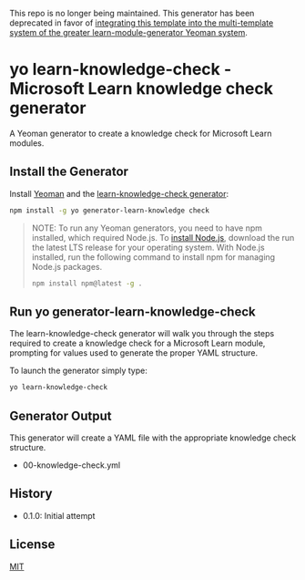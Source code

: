 This repo is no longer being maintained. This generator has been deprecated in favor of [integrating this template into the multi-template system of the greater learn-module-generator Yeoman system](https://github.com/patridge/learn-module-generator#generate-a-module-knowledge-check).

# yo learn-knowledge-check - Microsoft Learn knowledge check generator

A Yeoman generator to create a knowledge check for Microsoft Learn modules.

## Install the Generator

Install [Yeoman](http://yeoman.io/) and the [learn-knowledge-check generator](https://www.npmjs.com/package/generator-learn-knowledge-check):

```bash
npm install -g yo generator-learn-knowledge check
```

> NOTE: To run any Yeoman generators, you need to have npm installed, which required Node.js.
> To [install Node.js](https://nodejs.org/en/download/), download the run the latest LTS release for your operating system.
> With Node.js installed, run the following command to install npm for managing Node.js packages.
>
> ```bash
> npm install npm@latest -g .
> ```

## Run yo generator-learn-knowledge-check

The learn-knowledge-check generator will walk you through the steps required to create a knowledge check for a Microsoft Learn module, prompting for values used to generate the proper YAML structure.

To launch the generator simply type:

```bash
yo learn-knowledge-check
```

## Generator Output

This generator will create a YAML file with the appropriate knowledge check structure.

* 00-knowledge-check.yml

## History

* 0.1.0: Initial attempt

## License

[MIT](https://github.com/patridge/learn-knowledge-check-generator/blob/master/LICENSE)
